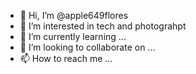 - 👋 Hi, I’m @apple649flores
- 👀 I’m interested in tech and photograhpt
- 🌱 I’m currently learning ...
- 💞️ I’m looking to collaborate on ...
- 📫 How to reach me ...

<!---
apple649flores/apple649flores is a ✨ special ✨ repository because its `README.md` (this file) appears on your GitHub profile.
You can click the Preview link to take a look at your changes.
--->
